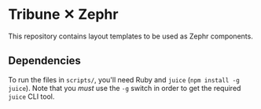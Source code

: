# Tribune ✕ Zephr
This repository contains layout templates to be used as Zephr components.

## Dependencies
To run the files in `scripts/`, you'll need Ruby and `juice` (`npm install -g juice`). Note that you _must_ use the `-g` switch in order to get the required `juice` CLI tool.